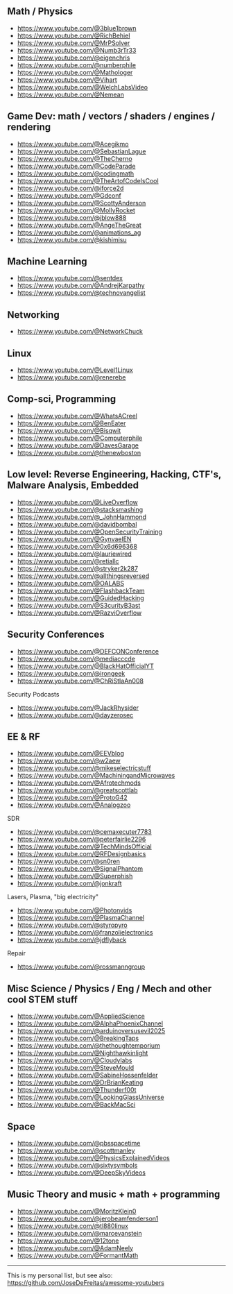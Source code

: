 
Math / Physics
---
* https://www.youtube.com/@3blue1brown
* https://www.youtube.com/@RichBehiel
* https://www.youtube.com/@MrPSolver
* https://www.youtube.com/@Numb3rTr33
* https://www.youtube.com/@eigenchris
* https://www.youtube.com/@numberphile
* https://www.youtube.com/@Mathologer
* https://www.youtube.com/@Vihart
* https://www.youtube.com/@WelchLabsVideo
* https://www.youtube.com/@Nemean


Game Dev: math / vectors / shaders / engines / rendering
---
* https://www.youtube.com/@Acegikmo
* https://www.youtube.com/@SebastianLague
* https://www.youtube.com/@TheCherno
* https://www.youtube.com/@CodeParade
* https://www.youtube.com/@codingmath
* https://www.youtube.com/@TheArtofCodeIsCool
* https://www.youtube.com/@iforce2d
* https://www.youtube.com/@Gdconf
* https://www.youtube.com/@ScottyAnderson
* https://www.youtube.com/@MollyRocket
* https://www.youtube.com/@jblow888
* https://www.youtube.com/@AngeTheGreat
* https://www.youtube.com/@animations_ag
* https://www.youtube.com/@kishimisu


Machine Learning
---
* https://www.youtube.com/@sentdex
* https://www.youtube.com/@AndrejKarpathy
* https://www.youtube.com/@technovangelist


Networking
---
* https://www.youtube.com/@NetworkChuck


Linux
---
* https://www.youtube.com/@Level1Linux
* https://www.youtube.com/@renerebe


Comp-sci, Programming
---
* https://www.youtube.com/@WhatsACreel
* https://www.youtube.com/@BenEater
* https://www.youtube.com/@Bisqwit
* https://www.youtube.com/@Computerphile
* https://www.youtube.com/@DavesGarage
* https://www.youtube.com/@thenewboston


Low level: Reverse Engineering, Hacking, CTF's, Malware Analysis, Embedded
---
* https://www.youtube.com/@LiveOverflow
* https://www.youtube.com/@stacksmashing
* https://www.youtube.com/@_JohnHammond
* https://www.youtube.com/@davidbombal
* https://www.youtube.com/@OpenSecurityTraining
* https://www.youtube.com/@GynvaelEN
* https://www.youtube.com/@0x6d696368
* https://www.youtube.com/@lauriewired
* https://www.youtube.com/@retiallc
* https://www.youtube.com/@stryker2k287
* https://www.youtube.com/@allthingsreversed
* https://www.youtube.com/@OALABS
* https://www.youtube.com/@FlashbackTeam
* https://www.youtube.com/@GuidedHacking
* https://www.youtube.com/@S3curityB3ast
* https://www.youtube.com/@RazviOverflow


Security Conferences
---
* https://www.youtube.com/@DEFCONConference
* https://www.youtube.com/@mediacccde
* https://www.youtube.com/@BlackHatOfficialYT
* https://www.youtube.com/@irongeek
* https://www.youtube.com/@ChRiStIaAn008

Security Podcasts
* https://www.youtube.com/@JackRhysider
* https://www.youtube.com/@dayzerosec


EE & RF
---
* https://www.youtube.com/@EEVblog
* https://www.youtube.com/@w2aew
* https://www.youtube.com/@mikeselectricstuff
* https://www.youtube.com/@MachiningandMicrowaves
* https://www.youtube.com/@Afrotechmods
* https://www.youtube.com/@greatscottlab
* https://www.youtube.com/@ProtoG42
* https://www.youtube.com/@Analogzoo

SDR
* https://www.youtube.com/@cemaxecuter7783
* https://www.youtube.com/@peterfairlie2296
* https://www.youtube.com/@TechMindsOfficial
* https://www.youtube.com/@RFDesignbasics
* https://www.youtube.com/@sn0ren
* https://www.youtube.com/@SignalPhantom
* https://www.youtube.com/@Superphish
* https://www.youtube.com/@jonkraft

Lasers, Plasma, "big electricity"
* https://www.youtube.com/@Photonvids
* https://www.youtube.com/@PlasmaChannel
* https://www.youtube.com/@styropyro
* https://www.youtube.com/@franzolielectronics
* https://www.youtube.com/@jdflyback
  
Repair
* https://www.youtube.com/@rossmanngroup

Misc Science / Physics / Eng / Mech and other cool STEM stuff
---
* https://www.youtube.com/@AppliedScience
* https://www.youtube.com/@AlphaPhoenixChannel
* https://www.youtube.com/@arduinoversusevil2025
* https://www.youtube.com/@BreakingTaps
* https://www.youtube.com/@thethoughtemporium
* https://www.youtube.com/@Nighthawkinlight
* https://www.youtube.com/@Cloudylabs
* https://www.youtube.com/@SteveMould
* https://www.youtube.com/@SabineHossenfelder
* https://www.youtube.com/@DrBrianKeating
* https://www.youtube.com/@Thunderf00t
* https://www.youtube.com/@LookingGlassUniverse
* https://www.youtube.com/@BackMacSci


Space
---
* https://www.youtube.com/@pbsspacetime
* https://www.youtube.com/@scottmanley
* https://www.youtube.com/@PhysicsExplainedVideos
* https://www.youtube.com/@sixtysymbols
* https://www.youtube.com/@DeepSkyVideos


Music Theory and music + math + programming
---
* https://www.youtube.com/@MoritzKlein0
* https://www.youtube.com/@jerobeamfenderson1
* https://www.youtube.com/@tl880linux
* https://www.youtube.com/@marcevanstein
* https://www.youtube.com/@12tone
* https://www.youtube.com/@AdamNeely
* https://www.youtube.com/@FormantMath


---
This is my personal list, but see also: https://github.com/JoseDeFreitas/awesome-youtubers
